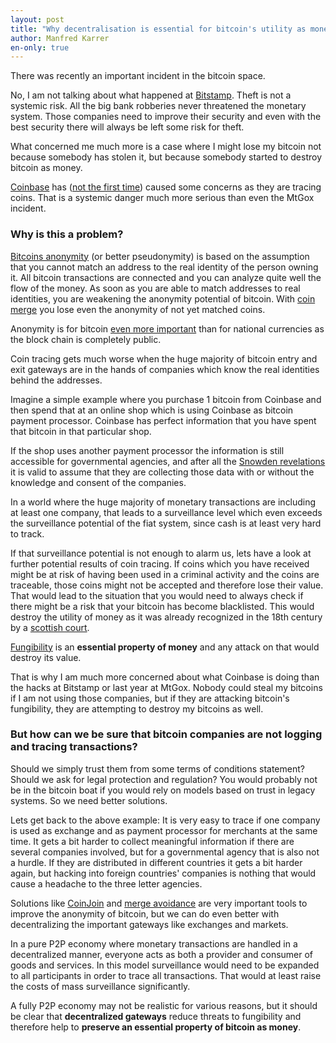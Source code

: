 ```yaml
---
layout: post
title: "Why decentralisation is essential for bitcoin's utility as money"
author: Manfred Karrer
en-only: true
---
```

There was recently an important incident in the bitcoin space.

No, I am not talking about what happened at [Bitstamp][1]. Theft is not a systemic risk. All the big bank robberies never threatened the monetary system. Those companies need to improve their security and even with the best security there will always be left some risk for theft.

What concerned me much more is a case where I might lose my bitcoin not because somebody has stolen it, but because somebody started to destroy bitcoin as money.

[Coinbase][2] has ([not the first time][3]) caused some concerns as they are tracing coins.
That is a systemic danger much more serious than even the MtGox incident.

### Why is this a problem?

[Bitcoins anonymity][4] (or better pseudonymity) is based on the assumption that you cannot match an address to the real identity of the person owning it. All bitcoin transactions are connected and you can analyze quite well the flow of the money. As soon as you are able to match addresses to real identities, you are weakening the anonymity potential of bitcoin. With [coin merge][5] you lose even the anonymity of not yet matched coins.

Anonymity is for bitcoin [even more important][6] than for national currencies as the block chain is completely public.

Coin tracing gets much worse when the huge majority of bitcoin entry and exit gateways are in the hands of companies which know the real identities behind the addresses.

Imagine a simple example where you purchase 1 bitcoin from Coinbase and then spend that at an online shop which is using Coinbase as bitcoin payment processor. Coinbase has perfect information that you have spent that bitcoin in that particular shop.

If the shop uses another payment processor the information is still accessible for governmental agencies, and after all the [Snowden revelations][7] it is valid to assume that they are collecting those data with or without the knowledge and consent of the companies.

In a world where the huge majority of monetary transactions are including at least one company, that leads to a surveillance level which even exceeds the surveillance potential of the fiat system, since cash is at least very hard to track.

If that surveillance potential is not enough to alarm us, lets have a look at further potential results of coin tracing. If coins which you have received might be at risk of having been used in a criminal activity and the coins are traceable, those coins might not be accepted and therefore lose their value. That would lead to the situation that you would need to always check if there might be a risk that your bitcoin has become blacklisted. This would destroy the utility of money as it was already recognized in the 18th century by a [scottish court][8].

[Fungibility][9] is an **essential property of money** and any attack on that would destroy its value.

That is why I am much more concerned about what Coinbase is doing than the hacks at Bitstamp or last year at MtGox. Nobody could steal my bitcoins if I am not using those companies, but if they are attacking bitcoin's fungibility, they are attempting to destroy my bitcoins as well.

### But how can we be sure that bitcoin companies are not logging and tracing transactions?

Should we simply trust them from some terms of conditions statement? Should we ask for legal protection and regulation? You would probably not be in the bitcoin boat if you would rely on models based on trust in legacy systems. So we need better solutions.

Lets get back to the above example: It is very easy to trace if one company is used as exchange and as payment processor for merchants at the same time. It gets a bit harder to collect meaningful information if there are several companies involved, but for a governmental agency that is also not a hurdle. If they are distributed in different countries it gets a bit harder again, but hacking into foreign countries' companies is nothing that would cause a headache to the three letter agencies.

Solutions like [CoinJoin][10] and [merge avoidance][11] are very important tools to improve the anonymity of bitcoin, but we can do even better with decentralizing the important gateways like exchanges and markets.

In a pure P2P economy where monetary transactions are handled in a decentralized manner, everyone acts as both a provider and consumer of goods and services. In this model surveillance would need to be expanded to all participants in order to trace all transactions. That would at least raise the costs of mass surveillance significantly.

A fully P2P economy may not be realistic for various reasons, but it should be clear that **decentralized gateways** reduce threats to fungibility and therefore help to **preserve an essential property of bitcoin as money**.

[1]: http://insidebitcoins.com/news/bitstamp-theft-was-unfortunate-but-predictable-time-to-go-back-to-bitcoins-roots/28429
[2]: https://www.reddit.com/r/Bitcoin/comments/2q90m9/coinbase_is_monitoring_your_transactions_poorly/
[3]: https://www.reddit.com/r/Bitcoin/comments/2e2yxr/beware_coinbase_is_banning_accounts_that_play_on/
[4]: https://bitcoin.org/bitcoin.pdf
[5]: https://medium.com/@octskyward/merge-avoidance-7f95a386692f
[6]: https://bitcoin.org/en/protect-your-privacy
[7]: https://en.wikipedia.org/wiki/Global_surveillance_disclosures_%282013%E2%80%93present%29
[8]: https://www.reddit.com/r/Bitcoin/comments/1qomqt/what_a_landmark_legal_case_from_mid1700s_scotland/
[9]: https://en.wikipedia.org/wiki/Fungibility
[10]: https://bitcointalk.org/index.php?topic=279249.0
[11]: https://bitcoin.org/en/developer-guide#term-merge-avoidance
